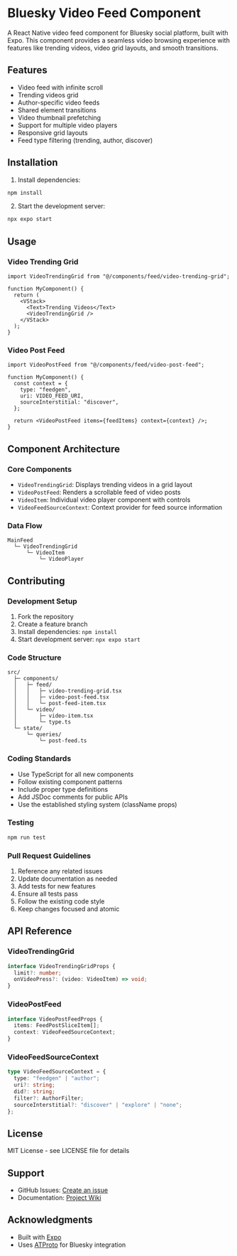 # Bluesky Video Feed Component

A React Native video feed component for Bluesky social platform, built with Expo. This component provides a seamless video browsing experience with features like trending videos, video grid layouts, and smooth transitions.

## Features

- Video feed with infinite scroll
- Trending videos grid
- Author-specific video feeds
- Shared element transitions
- Video thumbnail prefetching
- Support for multiple video players
- Responsive grid layouts
- Feed type filtering (trending, author, discover)

## Installation

1. Install dependencies:

```bash
npm install
```

2. Start the development server:

```bash
npx expo start
```

## Usage

### Video Trending Grid

```tsx
import VideoTrendingGrid from "@/components/feed/video-trending-grid";

function MyComponent() {
  return (
    <VStack>
      <Text>Trending Videos</Text>
      <VideoTrendingGrid />
    </VStack>
  );
}
```

### Video Post Feed

```tsx
import VideoPostFeed from "@/components/feed/video-post-feed";

function MyComponent() {
  const context = {
    type: "feedgen",
    uri: VIDEO_FEED_URI,
    sourceInterstitial: "discover",
  };

  return <VideoPostFeed items={feedItems} context={context} />;
}
```

## Component Architecture

### Core Components

- `VideoTrendingGrid`: Displays trending videos in a grid layout
- `VideoPostFeed`: Renders a scrollable feed of video posts
- `VideoItem`: Individual video player component with controls
- `VideoFeedSourceContext`: Context provider for feed source information

### Data Flow

```
MainFeed
  └─ VideoTrendingGrid
      └─ VideoItem
          └─ VideoPlayer
```

## Contributing

### Development Setup

1. Fork the repository
2. Create a feature branch
3. Install dependencies: `npm install`
4. Start development server: `npx expo start`

### Code Structure

```
src/
  ├─ components/
  │   ├─ feed/
  │   │   ├─ video-trending-grid.tsx
  │   │   ├─ video-post-feed.tsx
  │   │   └─ post-feed-item.tsx
  │   └─ video/
  │       ├─ video-item.tsx
  │       └─ type.ts
  └─ state/
      └─ queries/
          └─ post-feed.ts
```

### Coding Standards

- Use TypeScript for all new components
- Follow existing component patterns
- Include proper type definitions
- Add JSDoc comments for public APIs
- Use the established styling system (className props)

### Testing

```bash
npm run test
```

### Pull Request Guidelines

1. Reference any related issues
2. Update documentation as needed
3. Add tests for new features
4. Ensure all tests pass
5. Follow the existing code style
6. Keep changes focused and atomic

## API Reference

### VideoTrendingGrid

```typescript
interface VideoTrendingGridProps {
  limit?: number;
  onVideoPress?: (video: VideoItem) => void;
}
```

### VideoPostFeed

```typescript
interface VideoPostFeedProps {
  items: FeedPostSliceItem[];
  context: VideoFeedSourceContext;
}
```

### VideoFeedSourceContext

```typescript
type VideoFeedSourceContext = {
  type: "feedgen" | "author";
  uri?: string;
  did?: string;
  filter?: AuthorFilter;
  sourceInterstitial?: "discover" | "explore" | "none";
};
```

## License

MIT License - see LICENSE file for details

## Support

- GitHub Issues: [Create an issue](https://github.com/your-repo/issues)
- Documentation: [Project Wiki](https://github.com/your-repo/wiki)

## Acknowledgments

- Built with [Expo](https://expo.dev)
- Uses [ATProto](https://atproto.com) for Bluesky integration
